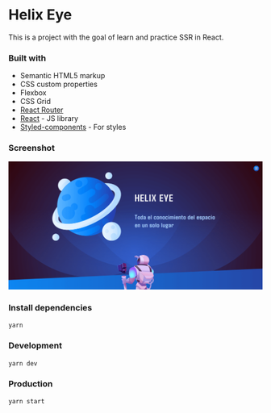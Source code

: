# Helix Eye
This is a project with the goal of learn and practice SSR in React.

### Built with

- Semantic HTML5 markup
- CSS custom properties
- Flexbox
- CSS Grid
- [React Router](https://reactrouter.com/en/main)
- [React](https://reactjs.org/) - JS library
- [Styled-components](https://styled-components.com) - For styles

### Screenshot

![](./preview.png)

### Install dependencies

```
yarn 
```

### Development

```
yarn dev
```


### Production

```
yarn start
```
